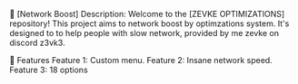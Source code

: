 🚀 [Network Boost] 
Description:
Welcome to the [ZEVKE OPTIMIZATIONS] repository! This project aims to network boost by optimzations system. It's designed to to help people with slow network, provided by me zevke on discord z3vk3.

🌟 Features
Feature 1: Custom menu.
Feature 2: Insane network speed.
Feature 3: 18 options

